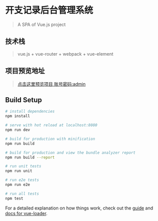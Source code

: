 # 开支记录后台管理系统

> A SPA of Vue.js project

## 技术栈
> vue.js + vue-router + webpack + vue-element

## 项目预览地址
> [点击这里预览项目 账号密码:admin](http://www.my-web-project.cn)

## Build Setup

``` bash
# install dependencies
npm install

# serve with hot reload at localhost:8080
npm run dev

# build for production with minification
npm run build

# build for production and view the bundle analyzer report
npm run build --report

# run unit tests
npm run unit

# run e2e tests
npm run e2e

# run all tests
npm test
```

For a detailed explanation on how things work, check out the [guide](http://vuejs-templates.github.io/webpack/) and [docs for vue-loader](http://vuejs.github.io/vue-loader).
